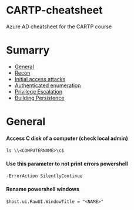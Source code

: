 # CARTP-cheatsheet
Azure AD cheatsheet for the CARTP course

# Sumarry
* [General](#General)
* [Recon](recon.md)
* [Initial access attacks](initial-access-attacks.md)
* [Authenticated enumeration](authenticated_enumeration.md)
* [Privilege Escalation](privilege_escalation.md)
* [Building Persistence](building-persistence.md)

# General
#### Access C disk of a computer (check local admin)
```
ls \\<COMPUTERNAME>\c$
```

#### Use this parameter to not print errors powershell
```
-ErrorAction SilentlyContinue
```

#### Rename powershell windows
```
$host.ui.RawUI.WindowTitle = "<NAME>"
```
